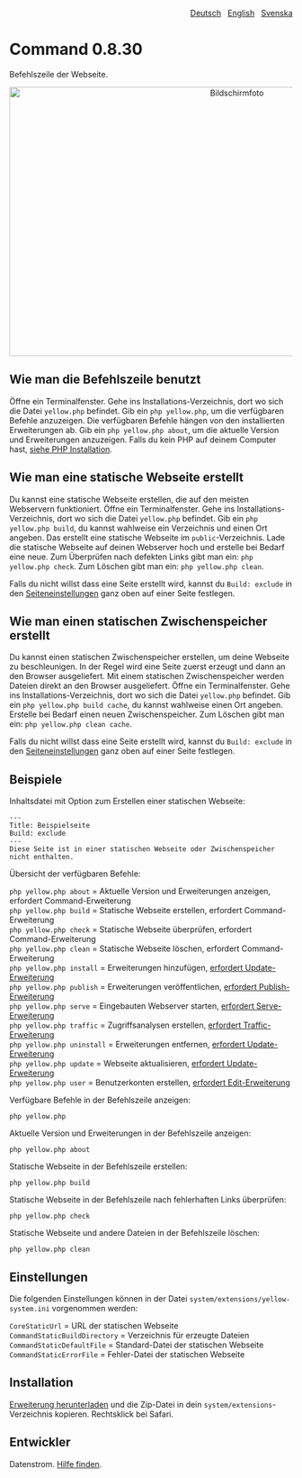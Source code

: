 <p align="right"><a href="README-de.md">Deutsch</a> &nbsp; <a href="README.md">English</a> &nbsp; <a href="README-sv.md">Svenska</a></p>

# Command 0.8.30

Befehlszeile der Webseite.

<p align="center"><img src="command-screenshot.png?raw=true" width="794" height="478" alt="Bildschirmfoto"></p>

## Wie man die Befehlszeile benutzt

Öffne ein Terminalfenster. Gehe ins Installations-Verzeichnis, dort wo sich die Datei `yellow.php` befindet. Gib ein `php yellow.php`, um die verfügbaren Befehle anzuzeigen. Die verfügbaren Befehle hängen von den installierten Erweiterungen ab. Gib ein `php yellow.php about`, um die aktuelle Version und Erweiterungen anzuzeigen. Falls du kein PHP auf deinem Computer hast, [siehe PHP Installation](https://www.php.net/manual/de/install.php).

## Wie man eine statische Webseite erstellt

Du kannst eine statische Webseite erstellen, die auf den meisten Webservern funktioniert. Öffne ein Terminalfenster. Gehe ins Installations-Verzeichnis, dort wo sich die Datei `yellow.php` befindet. Gib ein `php yellow.php build`, du kannst wahlweise ein Verzeichnis und einen Ort angeben. Das erstellt eine statische Webseite im `public`-Verzeichnis. Lade die statische Webseite auf deinen Webserver hoch und erstelle bei Bedarf eine neue. Zum Überprüfen nach defekten Links gibt man ein: `php yellow.php check`. Zum Löschen gibt man ein: `php yellow.php clean`.

Falls du nicht willst dass eine Seite erstellt wird, kannst du `Build: exclude` in den [Seiteneinstellungen](https://github.com/datenstrom/yellow-extensions/tree/master/source/core/README-de.md#einstellungen-seite) ganz oben auf einer Seite festlegen.

## Wie man einen statischen Zwischenspeicher erstellt

Du kannst einen statischen Zwischenspeicher erstellen, um deine Webseite zu beschleunigen. In der Regel wird eine Seite zuerst erzeugt und dann an den Browser ausgeliefert. Mit einem statischen Zwischenspeicher werden Dateien direkt an den Browser ausgeliefert. Öffne ein Terminalfenster. Gehe ins Installations-Verzeichnis, dort wo sich die Datei `yellow.php` befindet. Gib ein `php yellow.php build cache`, du kannst wahlweise einen Ort angeben. Erstelle bei Bedarf einen neuen Zwischenspeicher. Zum Löschen gibt man ein: `php yellow.php clean cache`.

Falls du nicht willst dass eine Seite erstellt wird, kannst du `Build: exclude` in den [Seiteneinstellungen](https://github.com/datenstrom/yellow-extensions/tree/master/source/core/README-de.md#einstellungen-seite) ganz oben auf einer Seite festlegen.

## Beispiele

Inhaltsdatei mit Option zum Erstellen einer statischen Webseite:

    ---
    Title: Beispielseite
    Build: exclude
    ---
    Diese Seite ist in einer statischen Webseite oder Zwischenspeicher nicht enthalten.

Übersicht der verfügbaren Befehle:

`php yellow.php about` = Aktuelle Version und Erweiterungen anzeigen, erfordert Command-Erweiterung    
`php yellow.php build` = Statische Webseite erstellen, erfordert Command-Erweiterung  
`php yellow.php check` = Statische Webseite überprüfen, erfordert Command-Erweiterung  
`php yellow.php clean` = Statische Webseite löschen, erfordert Command-Erweiterung  
`php yellow.php install` = Erweiterungen hinzufügen, [erfordert Update-Erweiterung](https://github.com/datenstrom/yellow-extensions/tree/master/source/update/README-de.md)  
`php yellow.php publish` = Erweiterungen veröffentlichen, [erfordert Publish-Erweiterung](https://github.com/datenstrom/yellow-extensions/tree/master/source/publish/README-de.md)  
`php yellow.php serve` = Eingebauten Webserver starten, [erfordert Serve-Erweiterung](https://github.com/datenstrom/yellow-extensions/tree/master/source/serve/README-de.md)  
`php yellow.php traffic` = Zugriffsanalysen erstellen, [erfordert Traffic-Erweiterung](https://github.com/datenstrom/yellow-extensions/tree/master/source/traffic/README-de.md)  
`php yellow.php uninstall` = Erweiterungen entfernen, [erfordert Update-Erweiterung](https://github.com/datenstrom/yellow-extensions/tree/master/source/update/README-de.md)  
`php yellow.php update` = Webseite aktualisieren, [erfordert Update-Erweiterung](https://github.com/datenstrom/yellow-extensions/tree/master/source/update/README-de.md)  
`php yellow.php user` = Benutzerkonten erstellen, [erfordert Edit-Erweiterung](https://github.com/datenstrom/yellow-extensions/tree/master/source/edit/README-de.md)  

Verfügbare Befehle in der Befehlszeile anzeigen:

`php yellow.php`

Aktuelle Version und Erweiterungen in der Befehlszeile anzeigen:
 
`php yellow.php about` 

Statische Webseite in der Befehlszeile erstellen:

`php yellow.php build`  

Statische Webseite in der Befehlszeile nach fehlerhaften Links überprüfen:

`php yellow.php check`  

Statische Webseite und andere Dateien in der Befehlszeile löschen:

`php yellow.php clean`  

## Einstellungen

Die folgenden Einstellungen können in der Datei `system/extensions/yellow-system.ini` vorgenommen werden:

`CoreStaticUrl` = URL der statischen Webseite  
`CommandStaticBuildDirectory` = Verzeichnis für erzeugte Dateien  
`CommandStaticDefaultFile` = Standard-Datei der statischen Webseite  
`CommandStaticErrorFile` = Fehler-Datei der statischen Webseite  

## Installation

[Erweiterung herunterladen](https://github.com/datenstrom/yellow-extensions/raw/master/zip/command.zip) und die Zip-Datei in dein `system/extensions`-Verzeichnis kopieren. Rechtsklick bei Safari.

## Entwickler

Datenstrom. [Hilfe finden](https://datenstrom.se/de/yellow/help/).
